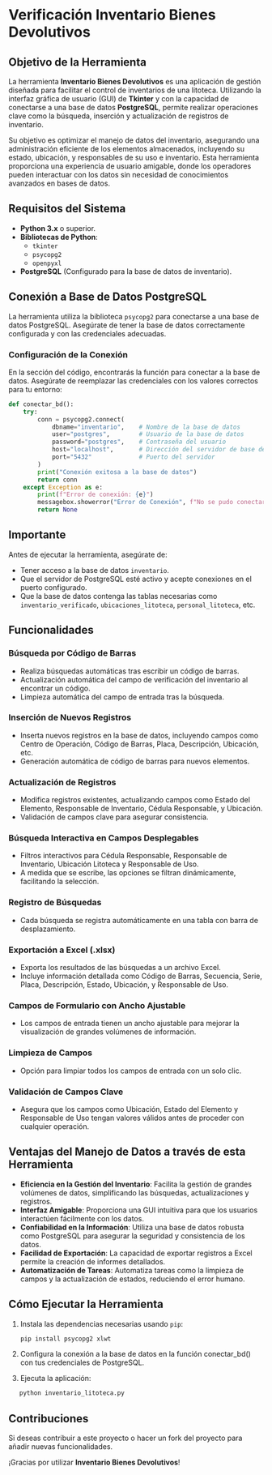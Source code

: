 # Verificación Inventario Bienes Devolutivos

## Objetivo de la Herramienta
La herramienta **Inventario Bienes Devolutivos** es una aplicación de gestión diseñada para facilitar el control de inventarios de una litoteca. Utilizando la interfaz gráfica de usuario (GUI) de **Tkinter** y con la capacidad de conectarse a una base de datos **PostgreSQL**, permite realizar operaciones clave como la búsqueda, inserción y actualización de registros de inventario.

Su objetivo es optimizar el manejo de datos del inventario, asegurando una administración eficiente de los elementos almacenados, incluyendo su estado, ubicación, y responsables de su uso e inventario. Esta herramienta proporciona una experiencia de usuario amigable, donde los operadores pueden interactuar con los datos sin necesidad de conocimientos avanzados en bases de datos.

## Requisitos del Sistema
- **Python 3.x** o superior.
- **Bibliotecas de Python**:
  - `tkinter`
  - `psycopg2`
  - `openpyxl`
- **PostgreSQL** (Configurado para la base de datos de inventario).

## Conexión a Base de Datos PostgreSQL
La herramienta utiliza la biblioteca `psycopg2` para conectarse a una base de datos PostgreSQL. Asegúrate de tener la base de datos correctamente configurada y con las credenciales adecuadas.

### Configuración de la Conexión
En la sección del código, encontrarás la función para conectar a la base de datos. Asegúrate de reemplazar las credenciales con los valores correctos para tu entorno:

```python
def conectar_bd():
    try:
        conn = psycopg2.connect(
            dbname="inventario",    # Nombre de la base de datos
            user="postgres",        # Usuario de la base de datos
            password="postgres",    # Contraseña del usuario
            host="localhost",       # Dirección del servidor de base de datos
            port="5432"             # Puerto del servidor
        )
        print("Conexión exitosa a la base de datos")
        return conn
    except Exception as e:
        print(f"Error de conexión: {e}")
        messagebox.showerror("Error de Conexión", f"No se pudo conectar a la base de datos: {e}")
        return None
```

## Importante
Antes de ejecutar la herramienta, asegúrate de:
- Tener acceso a la base de datos `inventario`.
- Que el servidor de PostgreSQL esté activo y acepte conexiones en el puerto configurado.
- Que la base de datos contenga las tablas necesarias como `inventario_verificado`, `ubicaciones_litoteca`, `personal_litoteca`, etc.

## Funcionalidades

### Búsqueda por Código de Barras
- Realiza búsquedas automáticas tras escribir un código de barras.
- Actualización automática del campo de verificación del inventario al encontrar un código.
- Limpieza automática del campo de entrada tras la búsqueda.

### Inserción de Nuevos Registros
- Inserta nuevos registros en la base de datos, incluyendo campos como Centro de Operación, Código de Barras, Placa, Descripción, Ubicación, etc.
- Generación automática de código de barras para nuevos elementos.

### Actualización de Registros
- Modifica registros existentes, actualizando campos como Estado del Elemento, Responsable de Inventario, Cédula Responsable, y Ubicación.
- Validación de campos clave para asegurar consistencia.

### Búsqueda Interactiva en Campos Desplegables
- Filtros interactivos para Cédula Responsable, Responsable de Inventario, Ubicación Litoteca y Responsable de Uso.
- A medida que se escribe, las opciones se filtran dinámicamente, facilitando la selección.

### Registro de Búsquedas
- Cada búsqueda se registra automáticamente en una tabla con barra de desplazamiento.

### Exportación a Excel (.xlsx)
- Exporta los resultados de las búsquedas a un archivo Excel.
- Incluye información detallada como Código de Barras, Secuencia, Serie, Placa, Descripción, Estado, Ubicación, y Responsable de Uso.

### Campos de Formulario con Ancho Ajustable
- Los campos de entrada tienen un ancho ajustable para mejorar la visualización de grandes volúmenes de información.

### Limpieza de Campos
- Opción para limpiar todos los campos de entrada con un solo clic.

### Validación de Campos Clave
- Asegura que los campos como Ubicación, Estado del Elemento y Responsable de Uso tengan valores válidos antes de proceder con cualquier operación.

## Ventajas del Manejo de Datos a través de esta Herramienta
- **Eficiencia en la Gestión del Inventario**: Facilita la gestión de grandes volúmenes de datos, simplificando las búsquedas, actualizaciones y registros.
- **Interfaz Amigable**: Proporciona una GUI intuitiva para que los usuarios interactúen fácilmente con los datos.
- **Confiabilidad en la Información**: Utiliza una base de datos robusta como PostgreSQL para asegurar la seguridad y consistencia de los datos.
- **Facilidad de Exportación**: La capacidad de exportar registros a Excel permite la creación de informes detallados.
- **Automatización de Tareas**: Automatiza tareas como la limpieza de campos y la actualización de estados, reduciendo el error humano.

## Cómo Ejecutar la Herramienta

1. Instala las dependencias necesarias usando `pip`:

   ```bash
   pip install psycopg2 xlwt
   ```

2. Configura la conexión a la base de datos en la función conectar_bd() con tus credenciales de PostgreSQL.

3. Ejecuta la aplicación:

```bash
   python inventario_litoteca.py
```

## Contribuciones

Si deseas contribuir a este proyecto o hacer un fork del proyecto para añadir nuevas funcionalidades.

¡Gracias por utilizar **Inventario Bienes Devolutivos**!



